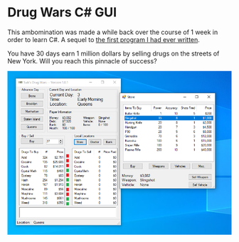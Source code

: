 # Drug Wars C# GUI

This ambomination was made a while back over the course of 1 week in order to learn C#. A sequel to [the first program I had ever written](https://github.com/danieljpetersen/drug-wars-terminal). 

You have 30 days earn 1 million dollars by selling drugs on the streets of New York. Will you reach this pinnacle of success?

![Screenshot](screenshot.png)